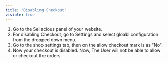 ```yaml
---
title: 'Disabling Checkout'
visible: true
---
```


1. Go to the Sellacious panel of your website.
2. For disabling Checkout, go to Settings and select gloabl configuration from the dropped down menu.
3. Go to the shop settings tab, then on the allow checkout mark is as "No".
4. Now your checkout is disabled. Now, The User will not be able to allow or checkout the orders.

